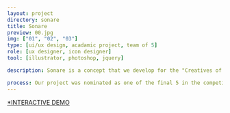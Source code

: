 ```yaml
---
layout: project
directory: sonare
title: Sonare
preview: 00.jpg
img: ["01", "02", "03"]
type: [ui/ux design, acadamic project, team of 5]
role: [ux designer, icon designer]
tool: [illustrator, photoshop, jquery]

description: Sonare is a concept that we develop for the "Creatives of the Year Competition" in SIAT, SFU. It is an application that helps us exchange personal information more efficiently and find potential employers/employees in public space. As the ux designer in the team, my goal was to create an intuitive and user-friendly interface for our target audience. With that in mind, we created some mockups of the application in order to demonstrate how the application works. 

process: Our project was nominated as one of the final 5 in the competition.
---
```


<a class="content-link resume-download" href="#" target="_blank"><span>\*</span>INTERACTIVE DEMO</a>
